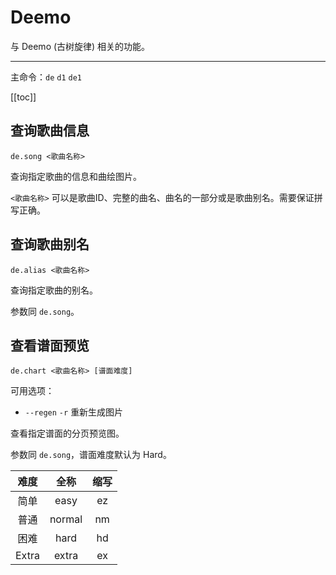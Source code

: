 # Deemo

与 Deemo (古树旋律) 相关的功能。

---

主命令：`de` `d1` `de1`

[[toc]]

## 查询歌曲信息

```
de.song <歌曲名称>
```

查询指定歌曲的信息和曲绘图片。

`<歌曲名称>` 可以是歌曲ID、完整的曲名、曲名的一部分或是歌曲别名。需要保证拼写正确。

## 查询歌曲别名

```
de.alias <歌曲名称>
```

查询指定歌曲的别名。

参数同 `de.song`。

## 查看谱面预览

```
de.chart <歌曲名称> [谱面难度]
```

可用选项：

- `--regen` `-r` 重新生成图片

查看指定谱面的分页预览图。

参数同 `de.song`，谱面难度默认为 Hard。

| 难度 | 全称 | 缩写 |
| :---: | :---: | :---: |
| 简单 | easy | ez |
| 普通 | normal | nm |
| 困难 | hard | hd |
| Extra | extra | ex |